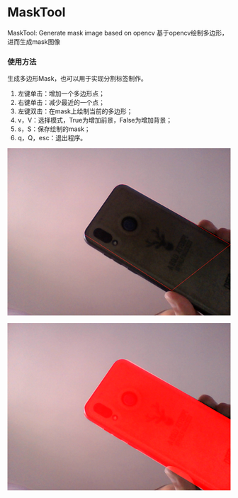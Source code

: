 # MaskTool
MaskTool: Generate mask image based on opencv 基于opencv绘制多边形，进而生成mask图像

### 使用方法
生成多边形Mask，也可以用于实现分割标签制作。
1. 左键单击：增加一个多边形点；
2. 右键单击：减少最近的一个点；
3. 左键双击：在mask上绘制当前的多边形；
4. v，V：选择模式，True为增加前景，False为增加背景；
5. s，S：保存绘制的mask；
6. q，Q，esc：退出程序。

![image](https://github.com/chexqi/MaskTool/blob/master/1.png)

![image](https://github.com/chexqi/MaskTool/blob/master/2.png)